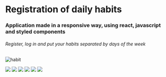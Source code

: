 <h1>Registration of daily habits</h1>

<h3>Application made in a responsive way, using react, javascript and styled components</h3>

<h6>Register, log in and put your habits separated by days of the week</h6>

<div display="flex" >
  
  ![habit](https://user-images.githubusercontent.com/102738642/196825374-48f7a560-0a36-46d8-ae66-dce651b3e85f.png)

  
<img src="https://lh3.googleusercontent.com/m7gpPmAX7tq0BI6eTYAKUMCg858VL00cKvHPzHA4mFn-JkXtyBW19UrytK5q0q0_kXOINnbNXtFQyVXNDJO8GU4yv9jkMa3mOmTCjF6K2S4Ijuz0R6N1Nd78fwZLqMk4X9aanUZb7VHNv3gZK-eYpwbhoaSC4le3RvlAgwwZOsPtmAcA-j_W-sVN0ccw-l5YMI05LoCjHro5iZxsSMoPebh0TOezQZUqMTk6SWPWLaIqyj6uKahCyISjexfu5h32ZgT8WQ4pSz8XNzwRvAf3EFxgsMUci10bPa2ppTTSJEebT59ctx6Xk2Tt2KVe2We-UW7eK0g_49QAkgc2GLFbWaRrJJbYR80ZQ0wDCHN5dnq2jKZ8edvOlyX5Kl2YHAbPEPpqS81KePBJSfZTcw-RB9Iubsw2RaEBU5MkzBQ-9GwUDgAiRWYR26BfIsjHv_ISxMPuXmU_Z1CH1-LXzE_BwVsXkhKCGMFGg-y2_Gqaswzvel40kDryGKHEYVG3EDWmPgoKX1WA2zDz6gsO44MMnD6rWPo08zzbHVYUbAhYmA5p3LOp43M8pqIyWCnlikabGBeBbIDyzJxRyL76bBBkqhMZRWgdvydm-joEcdjdBqWyhA0y1aASqpoWyNZeXCemAQ7dRuwzcFhRRaRr7qHk-iX1ILfDCI_oMGwEEbpEphZgm8zVjZHm8u37-i-RkTh8G12H-afyvbL8BRTX8UtgHYbvODhFSISGyvUMRdjZe7P--izHw7EzhnEnaet0bl6lv7TJeMh-6tlLAsweDyRXLV66y0o_ZKKugT7rgwTc1ugXtqoLAvsgeDMjmwLVZCnmV5_PKbssGZIfrwNA8Cf8IXq2IEZDE-o46EujkmHad-ATol0rNQifsdrA38l6BTrKQes3C7eRgufUi7cadVd8Eb4SAvuhtP5fBXxmkHuItKOjENTLRH8vMqihVPvEA-ljz3jssck8QwKY=w326-h563-no?authuser=1" />

<img src="https://lh3.googleusercontent.com/b2_TQypbPRsliyoId79jYIYo8GlA2tjSMMqF_aVSXuTfHtHdTzpA7ixMLcBOG5H270zQ9DeRN4WVAqLLflqdF8WDeWdNusD7Eydi5sBEQ0QtEuqbTuhKBNNIMatHQqj0qsTbkpIr9vAAlu0mgUrNVkSD8EDpz5ieU4gAbFiCKqh8L7sSGbu_an5evIjh4wZWxWcRiNotHlTs4LLlUwF3smsX-vmkcqDAVFj5l-L6Z77jsVEJmFZHfWV3DmSMbHoh0uaRnUFsrwvWxAT5YdubMquTeuW30QScforPGtvGeCN8N-0lXUOOh2enOBK5HQol-uW_9Wipgac5Wspou0Gxq5Pg6gSRsJxocvbK_S-StreVvMgDpDeAu4QCn3-AKd6DUKqsf8IhIf70afKFKwM3f-pkCWmbPi60SuKGsmRMUQS7_wCakTVcdgeQ5706tYawC_Y-4IynMAUGUwoRqaYG2PjOcLKzG_BNVQQTKhsBYb4YDXpRh_TeSWvS79gDmVlD4ZHNm-O9yYqUH9-4lqPeQSyM1JY6P-lBh-BT37DeZcrI0MdWs5E_Z11_pfk_E10ws6IYy3dr5Rp8RSo4ZfTPiQ46fLz3bzWw6YdlI-9bXGB9yF1tTa02No_UA0ZhiPhUZVZR5w4CZEVYLihPvhynzsZsrIgCKIay1yFmJ9-4JYBSrx-53he08HVrCF6UecwnAovV0FQ-Z0XlNgU8IMGhGD0EQAZKRrpOtwTEAizqY2AX6Awr3H_T-TD5TmMXMxrPSO6WnlVgvgoOnssJLzAofXMQVtPjZP0cUsNN4nYZR_-lBh_mqV9eUa_ZPOw4X4QhJZPPAo0lF0BahUhyehgezLAKNJDLhH2BOsAuX9TkU0qNyQnf1KjVTJ9VMwOF1sABC7LZCkSRCrBheEulKYF2_maMzJqdqWucHJwkErBC5PYG7VuJQPvsYTufaWlGus0FUhJDaRWeCBbW=w329-h572-no?authuser=1" />


<img src="https://lh3.googleusercontent.com/pYhmqUNqWbabP4vpyQ9cJuOSR-i6iGxr5rMPFGcacqk3Nabq8AzKo8SpTNEXs3X6ddnK6OUN4Jk2IvpXB_fkv7H4cXX0QtX2nFEHcYD3ImeDo8_inIznb-38SkuEbHjuyNGWqUVvtBTc0XAZbK1TEMVtyiaXOrZnVk4fHy_EztmeojhjEU7RYn89mWYtv3rxiE9gMZ58Yt1ZKrOhgNjY0-fTUN6rWtaLNDcxkrxGb_l0L12Pbfo7CuxGriQi6Q3u7VLoAI5vIRl00mO89xJW-YP0ja4TgKWK39E_DhPy18fJNNiR0jEs8dbiL6s29VUIqWdebguLcPUz1sWvVsmNJLLyftACnbD4ghvDaaA_Q7gnpyg2PyQe0amnrdU-pzOHq0EaXid-6RWjyEWlg1yYG7-U3v72ycyJo7SaWQER9thZG4H5O_Svg1jG8UC5xfdQitSBF6Kxtus0tOS5VSKoTVc8Wm2c3xzRO2JHYuFPIM4Ug3vxq3tkamNvKF_m3rnuaZPrfUkBZWPoQ0KpDhtnQK7FHDB33XJsMJV3QThUQCUFOAIi85M4xEj2YNpvL1j1RvYwFziB0gr4TC1nI8UNQdmFPuJDGoaKiUrJk3QGs2rHiTILhecBkPAzQJs10D7hbKVRt8A_QyjBlZNLFK0-AJOaJPNXydClB1CTZFBKVJLy3PIDLiS7NL3rPpsRg4g0JyoDzPjPEWAp9gteUhfti_KGh0gJmD9D2maSyMFx8wr_3CQVXnXsqNA3HhIMdPbN39U5ZPs34OWR5Orv9q-bxzXz-NodQ9e1JvcLV9e6qajZsGdz5sI4DPqbgrR-H70hWkF0XPM9byRpYzqPY-l5Bn3TwqIjQgaoTRJ7zMBOad_VagILSQWL3A8VaVX8iIq2T2jTQLahvyBU77df3X0MFtzfUUtjL6uiCh_surjEeOUWmWaex7p8RqzjYnJosIptRjRnrQF42dlN=w319-h569-no?authuser=1" />


<img src="https://lh3.googleusercontent.com/3MBqKxZC4MO7P0lQHnJJR5l-BymvCtKkmrNvAbzWb254ZlmBlLJSxZ66p6zrWlb-_84L9xTb6Pxj8dJGfnim2e38IlGKdp4_GHXFScfO9kwrlATpIF_IblcKhruOwkfXiAnAm8hBNAhkmlNpi0OddfHl0HAuTC8ag8p_S1CrDSFAo9V26FrUqIc-j8iD9KdU8_40C0rrMyp5m4d8S3gGyHm9ZyjoX8-iUOlZRq1WzNBUy3VcHuI3S_-7X2UzmHKh21ytGzmuN9awuwF7GKDrVdjuK526kAuGMzcmci_wVJvfA2ueXF6lWKiRxm6_PNJ7II2ivd6vF6IUHpoj_KuN3ynaMQyondyXcSxGQdH1XNObK1VPdheAPeES32LyJEz7tUIYVPo33t3IvI-GSjTK2NzKtl1i4T_o0D41Upcr4TEvPOYyVhJZa-6myInNl3ezoLGZptG4FJmGOmigdswk52gLjg1hFQopwrJ8Wcth2mlL0HGEeHeypJi7v5scWOPlJCPPNa7aBMw6vFEWudme3HgzfM4CNl1wKGP85SWR7Q6tzMlJhzjaKvEKdajGl5AkgdlQJ3Ni8RXMMn7S3cduyuxOV8xkcskAad6Qiczxp4GFgiWbPYmBELyF1bMVL6yIaFt1_l0R4ArATJ3ZLMnanULQ0P1SDPu_Njm47idRBSeh5b1GkyyUSMuloREyfAHPcCk-J1gDd1zWfY7oDM0GHoux2dO2DuN4O1Jzll-BqGePX6GxedsH6vJJag-_iZBDAvtDE8EZTpZQghac_sggrPl7NilL-DucIR3ltCCp-Db4ybbC0jJAIH6dY4z-Bu7nQ0zAHy9f1KHxTRqL522SoSse2TnMYK1d0Bzr8KkQQjhkFEi_N7-U_rBBB-KUEgOLix8zxL9Za3vNjp4nsgAg8004SLI5jt4Gwd0_WBAy6RVEl8fsqG0yzs4WEoXgAkLp-NLbbXJTzkW7=w325-h569-no?authuser=1" />


<img src="https://lh3.googleusercontent.com/XyIPuxRt1vqK_AdzQSGQjosUwiEjjepIXt3b43Ee8Ai_OkRT-jKJzsb_I93NW2YR9egyYmgDOrrbLMEf9gv721T_lrfeFca7qYfCHuIlVMBywsOpn1kh4Xp5B7x_GeEqaZkaopABEDNF4izMIb0_YFnydPR9met_X6c5r8bFbPYiNFrLHq4fytT4oLKyQ7bJqAcwUhH591al_060hBGoUNqi5RlwUHVFDzYj6s8tarPYpDnQ3O6QpXwjxHCbzV6eIw9RBSW_O348JSgNiqUz_LepF1URCAP0gmBTkSj-6MMaq8Mzd6xyrCjFLwsJ2cQGK1U4XKDy9w1TWOCMd0ArNtE8unWp4CTi0OgKHUrDtx8_OMxdeOl4rnbvbiWGPIky1WsnWtfPfQ7SR6Efu-aQPSueYOCH_HphyIC4djD6_tYY8g9gXh5wvA46TZyz3gJV38t2Xlc2PDytshfnAuHJ0XhRBSciDaTxVGVaububtyDDEOUdIw41Wr_cdnuMIhnjEKDIrgJQ2mEyv7ggGLch-W9MhlAtZp63GdQOgXDS8TR15krEyjCgxdf-mZLDwQP4VMrMgRoCFxK1_Ss4UQpZC5mZot2wxpBOHPNVYjqaCr3GCzjitU86MTzcbr854-0LvrFcxl0CH6q0jIuST6Fj61_kZM87-hbClvRdKwD9pC3visaBpDINVUB5NEyg8lYGFxT4bSxZNtf-v0i4LrGnvyjiTQJd4rxFbHVpczUAF3ihrMBt8EUjMDANwY_WOTcKaLECDgl8uIiYo50zlA6Q6njzOx9fxbMRqlngUh0KvpL4PKq7APhMf1g-Wxfa1tde4ZIteCm8RdGvhUP5jZQDPCZ27sA6CTJgUqxVliobW3fdQn-48-tpWCBxjkclgiRJFv-5APiCUQia0ab_FdQyBHbQz8qMithQmrKSHF9kpL4btUl2lGrsR79jpxNBDVuJZWBgoxa-3RND=w325-h569-no?authuser=1" />


<img src="https://lh3.googleusercontent.com/3P-7tkMNmAbsLsAOFF6O36y8I4CRn4mthgV3pqlvQygS6jsFi9NKC9BY7fjEXZYJWx8U33DZQydhNlrE9xtxytXyyzGpPV0z_cYuREAd7bSkkuxUgKXZYIfrhejDCu2kvRlvjAeZmlYuGZPtDjGogLdq-XyE6dXmD8Y7HUVIYcOLkONbXViV6s72ILISlpUrC7_sqiOX4hHPC4yGUm2QTdp96OU3q-XiTRv0JJUTcNHKSzIx3UZjP2FEWQ3fmEFs6tLBdWD8edhJgwJV3GOIjfEnB47py0jzNMSEo-nLXKaJPLsFhay_5s98QrIu1AXKvXGd8EY_awqCaHmxuBvRJ8xqt-n_5GHpwQszehqL5H8XroF5WQZwETdloiE7zTrq76_2vJKkw7UcZZPOy---qA39k6pBSGMjL6f4yNRKPjnhCmdWqfP6Y5hrl4la_s0RvJLWxVJUovSQvSB2cS1-03p2OmkMy9lx4NsDOc-FNXSD64HHVlI11j3mXAze7GH0mRyAA-ebkUCOK_jYXz7vNW_SIJOe_oAqcV-mbM1_uQa1uF-i2IqrcuY1vDkK0d4PM-SpfpA1XMclJn1SH_dEhlADx2gclbMzEiaN_pzvlTb96sB1xZ3Q3NZOVA3zQgygXt7ytZmOwnnORS2_va6MUn5Cm2416gOUp1Tc_SLN6QZrwfbdC857qgVEn7AOJK7_IYROsoKU-aySdxNUgKw23QpxHMvF7jGUPLBOxmlQa9rHcBr9wfisq0kkiD6YGApFGXVlv5QMobE-KH4meWB1TbWOaxRL7Wv_-LUytC4tTy86sy1OzHHfT2e8RGoyrd4A7fAJHWiDPZKe1eLaK11_ev-8k7zmraEakqG03kbTX4IjsU04lIpbV3qGXSSP8WaPIYYJ4mr45J3tiwwf4ygVAtwmVBMYpzHfwTkmo34meXjNrNSUxjyJsPrWolnUQrYBL1LJfEukH_k3=w326-h573-no?authuser=1" />

</div>
